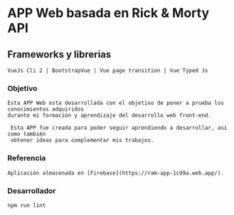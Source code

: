 # APP Web basada en Rick & Morty API

## Frameworks y librerias
```
VueJs Cli 2 | BootstrapVue | Vue page transition | Vue Typed Js
```

### Objetivo
```
Esta APP Web esta desarrollada con el objetivo de poner a prueba los conocimientos adquiridos 
durante mi formación y aprendizaje del desarrollo web front-end.

 Esta APP fue creada para poder seguir aprendiendo a desarrollar, asi como también 
 obtener ideas para complementar mis trabajos.
```

### Referencia
```
Aplicación almacenada en [Firebase](https://ram-app-1cd9a.web.app/).
```

### Desarrollador
```
npm run lint
```

<!-- ### Customize configuration -->
<!-- See [Configuration Reference](https://cli.vuejs.org/config/). -->
